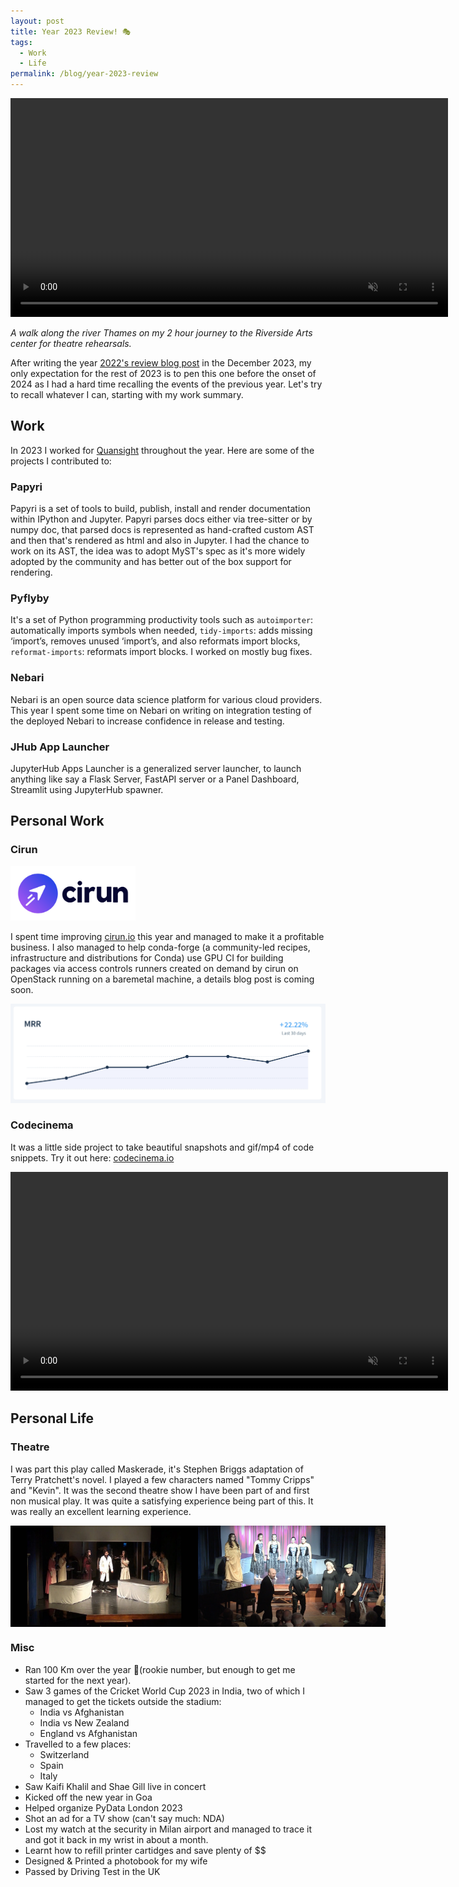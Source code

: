 ```yaml
---
layout: post
title: Year 2023 Review! 🎭
tags:
  - Work
  - Life
permalink: /blog/year-2023-review
---
```


<video width="700" autoplay loop muted controls="false">
  <source src="/assets/2023-review/sunburry.mp4" type="video/webm">
  Your browser does not support the video tag.
</video>

*A walk along the river Thames on my 2 hour journey to the Riverside Arts center for theatre rehearsals.*

After writing the year [2022's review blog post](http://localhost:4000/blog/year-2022-review) in the December 2023,
my only expectation for the rest of 2023 is to pen this one before the
onset of 2024 as I had a hard time recalling the events of the previous year.
Let's try to recall whatever I can, starting with my work summary.

## Work

In 2023 I worked for [Quansight](https://quansight.com?ref=amit-blog) throughout the year. Here are some of the projects I
contributed to:

### Papyri

Papyri is a set of tools to build, publish, install and render documentation within
IPython and Jupyter. Papyri parses docs either via tree-sitter or by numpy doc, that
parsed docs is represented as hand-crafted custom AST and then that's rendered as html
and also in Jupyter. I had the chance to work on its AST, the idea was to adopt MyST's
spec as it's more widely adopted by the community and has better out of the box
support for rendering.

### Pyflyby

It's a set of Python programming productivity tools such as `autoimporter`: automatically
imports symbols when needed, `tidy-imports`: adds missing ‘import’s, removes unused ‘import’s,
and also reformats import blocks, `reformat-imports`: reformats import blocks. I worked on
mostly bug fixes.

### Nebari

Nebari is an open source data science platform for various cloud providers.
This year I spent some time on Nebari on writing on integration testing of the
deployed Nebari to increase confidence in release and testing.


### JHub App Launcher

JupyterHub Apps Launcher is a generalized server launcher, to launch anything like say
a Flask Server, FastAPI server or a Panel Dashboard, Streamlit using JupyterHub spawner.


## Personal Work

### Cirun

<img src="/assets/2021_review/cirun-logo.png" width="200">

I spent time improving [cirun.io](https://cirun.io?ref=amit-blog) this year and managed to make it a
profitable business. I also managed to help conda-forge (a community-led recipes,
infrastructure and distributions for Conda) use GPU CI for building packages via
access controls runners created on demand by cirun on OpenStack running on a baremetal
machine, a details blog post is coming soon.

<img src="/assets/2023-review/cirun-mrr.png" width="700">

### Codecinema

It was a little side project to take beautiful snapshots and gif/mp4 of code
snippets. Try it out here: [codecinema.io](https://codecinema.io?ref=amit-blog)

<video width="700" autoplay loop muted controls="false">
  <source src="/assets/2023-review/code.webm" type="video/webm">
  Your browser does not support the video tag.
</video>


## Personal Life

### Theatre

I was part this play called Maskerade, it's Stephen Briggs adaptation of Terry Pratchett's novel.
I played a few characters named "Tommy Cripps" and "Kevin". It was the second theatre show I have
been part of and first non musical play. It was quite a satisfying experience being part of this.
It was really an excellent learning experience.

<div style="display: flex; justify-content: space-around;">
    <img src="/assets/2023-review/maskerade_one.jpeg" width="300">
    <img src="/assets/2023-review/maskerade_two.png" width="300">
</div>

### Misc

- Ran 100 Km over the year 🏃(rookie number, but enough to get me started for the next year).
- Saw 3 games of the Cricket World Cup 2023 in India, two of which I managed to get the tickets outside the stadium:
  - India vs Afghanistan
  - India vs New Zealand
  - England vs Afghanistan
- Travelled to a few places:
  - Switzerland
  - Spain
  - Italy
- Saw Kaifi Khalil and Shae Gill live in concert
- Kicked off the new year in Goa
- Helped organize PyData London 2023
- Shot an ad for a TV show (can't say much: NDA)
- Lost my watch at the security in Milan airport and managed to trace it and got it back in my wrist in about a month.
- Learnt how to refill printer cartidges and save plenty of $$
- Designed & Printed a photobook for my wife
- Passed by Driving Test in the UK

